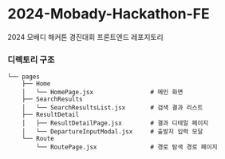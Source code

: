 # 2024-Mobady-Hackathon-FE
2024 모배디 해커톤 경진대회 프론트엔드 레포지토리


### 디렉토리 구조
```
└── pages
    ├── Home
    │   └── HomePage.jsx                # 메인 화면
    ├── SearchResults
    │   └── SearchResultsList.jsx       # 검색 결과 리스트
    ├── ResultDetail
    │   ├── ResultDetailPage.jsx        # 결과 디테일 페이지
    │   └── DepartureInputModal.jsx     # 출발지 입력 모달
    └── Route
        └── RoutePage.jsx               # 경로 탐색 경로 페이지
```